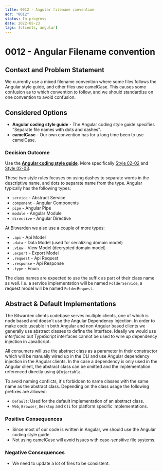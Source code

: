 ```yaml
---
title: 0012 - Angular filename convention
adr: "0012"
status: In progress
date: 2022-08-23
tags: [clients, angular]
---
```


# 0012 - Angular Filename convention

<AdrTable frontMatter={frontMatter}></AdrTable>

## Context and Problem Statement

We currently use a mixed filename convention where some files follows the Angular style guide, and
other files use camelCase. This causes some confusion as to which convention to follow, and we
should standardize on one convention to avoid confusion.

## Considered Options

- **Angular coding style guide** - The Angular coding style guide specifies "Separate file names
  with dots and dashes".
- **camelCase** - Our own convention has for a long time been to use camelCase.

### Decision Outcome

Use the [**Angular coding style guide**][naming]. More specifically [Style 02-02][style-02-02] and
[Style 02-03][style-02-03].

These two style rules focuses on using dashes to separate words in the descriptive name, and dots to
separate name from the type. Angular typically has the following types:

- `service` - Abstract Service
- `component` - Angular Components
- `pipe` - Angular Pipe
- `module` - Angular Module
- `directive` - Angular Directive

At Bitwarden we also use a couple of more types:

- `.api` - Api Model
- `.data` - Data Model (used for serializing domain model)
- `.view` - View Model (decrypted domain model)
- `.export` - Export Model
- `.request` - Api Request
- `.response` - Api Response
- `.type` - Enum

The class names are expected to use the suffix as part of their class name as well. I.e. a service
implementation will be named `FolderService`, a request model will be named `FolderRequest`.

## Abstract & Default Implementations

The Bitwarden clients codebase serves multiple clients, one of which is node based and doesn't use
the Angular Dependency Injection. In order to make code useable in both Angular and non Angular
based clients we generally use abstract classes to define the interface. Ideally we would use
_interfaces_ but TypeScript interfaces cannot be used to wire up dependency injection in JavaScript.

All consumers will use the abstract class as a parameter in their constructor which will be manually
wired up in the CLI and use Angular dependency injection in the Angular clients. In the case a
dependency is only used in the Angular client, the abstract class can be omitted and the
implementation referenced directly using `@Injectable`.

To avoid naming conflicts, it's forbidden to name classes with the same name as the abstract class.
Depending on the class usage the following prefixes are allowed:

- `Default`: Used for the default implementation of an abstract class.
- `Web`, `Browser`, `Desktop` and `Cli` for platform specific implementations.

### Positive Consequences

- Since most of our code is written in Angular, we should use the Angular coding style guide.
- Not using camelCase will avoid issues with case-sensitive file systems.

### Negative Consequences

- We need to update a lot of files to be consistent.

[naming]: https://angular.io/guide/styleguide#naming
[style-02-02]: https://angular.io/guide/styleguide#style-02-02
[style-02-03]: https://angular.io/guide/styleguide#style-02-03
